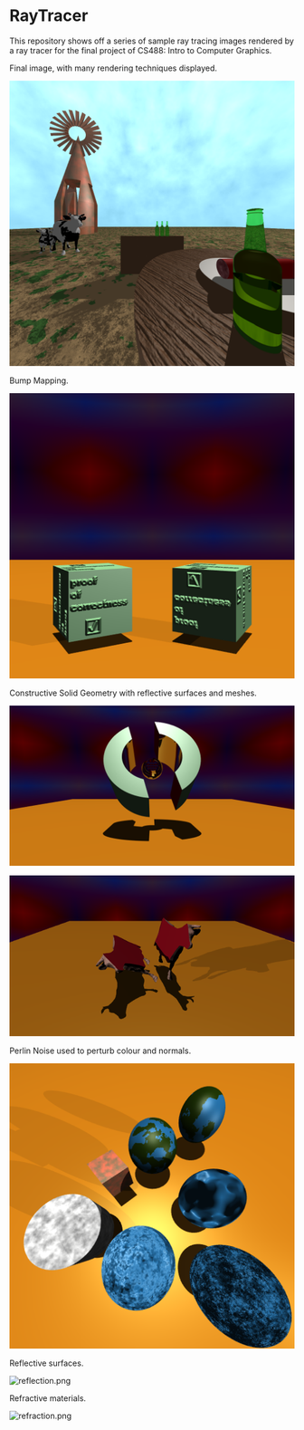 # RayTracer
This repository shows off a series of sample ray tracing images rendered by a ray tracer for the final project of CS488: Intro to Computer Graphics.

Final image, with many rendering techniques displayed.

![final.png](final.png)

Bump Mapping.

![bump.png](bump.png)

Constructive Solid Geometry with reflective surfaces and meshes.

![csg.png](csg.png)

![csg_mesh.png](csg_mesh.png)

Perlin Noise used to perturb colour and normals.

![perlin.png](perlin.png) 

Reflective surfaces.

![reflection.png](reflection.png) 

Refractive materials.

![refraction.png](refraction.png)

